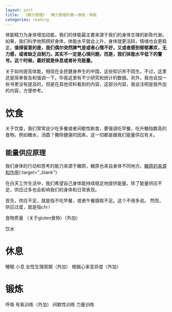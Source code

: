 ```yaml
---
layout: post
title:  《精力管理》  精力管理的第一维度：体能
categories: reading
---
```


体能精力为身体增加动能，我们的体能最主要来源于我们的身体生理的新陈代谢。如果，我们科学地照顾好身体，体能水平就会上升，身体就更活跃，情绪也会更稳定。**值得留意的是，我们偶尔突然脾气差或者心情不好，又或者感到郁郁寡欢，无力感，或者缺乏自制力。其实不一定是心理问题，而是，我们体能水平低下的警号。这个时候，最好就是休息或者补充能量。**

关于如何提高体能，相信在全民健身养生的中国，这些知识并不陌生。不过，这里还是简单普及和强调一下。毕竟这里有不少研究和统计的数据。另外，我也会加一些书里没有提及的，但是在其他资料看到的内容，这部分内容，我会注明是我外加的内容，方便参考。

# 饮食

关于饮食，我们常常说少吃多餐或者间歇性断食，要强调吃早餐，吃升糖指数高的食物，例如糖水，汤圆？撇除健康的因素，这一切都是跟我们能量供应有关。

## 能量供应原理

我们身体的行动和思考的能力来源于糖原，糖原也来自身体不同地方。[糖原的来源和作用](https://chatgpt.com/share/6797efbd-cb38-800c-a4e1-eb003654e9f2){:target="_blank"}

在白天工作生活中，我们希望自己身体能持续稳定地提供能量。除了能量供应不足，供应过多也会影响我们的身体和日常表现。

首先，供应不足，就是指不吃早餐，或者午餐摄取不足。这个不用多说。
然而，供应过度，就是指chi l

食物质量
（关于gluten食物）（外加）

饮水


# 休息

睡眠
小息
女性生理周期（外加）
根据心率变异度（外加）

# 锻炼

呼吸
有氧训练（外加）
间歇性训练
力量训练
<!--stackedit_data:
eyJoaXN0b3J5IjpbLTE2MDc1MTAwNjksMTY4MDI2NTUwN119
-->